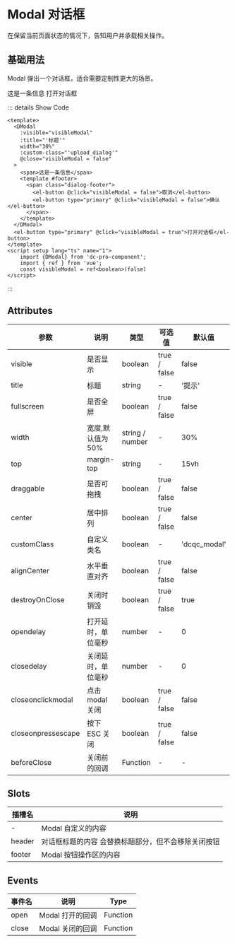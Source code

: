 <!--
 * @Date: 2023-11-03 09:44:04
 * @Author: liu-hongrui
 * @LastEditors: liu-hongrui
 * @LastEditTime: 2023-11-03 11:30:19
 * @FilePath: \dc-component\docs\component\dModal.md
-->

# Modal 对话框

在保留当前页面状态的情况下，告知用户并承载相关操作。

## 基础用法

Modal 弹出一个对话框，适合需要定制性更大的场景。
<script setup lang="ts">
	import {DModal} from 'dc-pro-component';
	import {ElButton} from 'element-plus';
	import { ref } from 'vue';
	const visibleModal = ref<boolean>(false)
</script>
<dcqc-space >
  <DModal
    :visible="visibleModal"
    :title="'标题'"
    width="30%"
    :custom-class="'upload_dialog'"
    @close="visibleModal = false"
  >
		<span>这是一条信息</span>
    <template #footer>
      <span class="dialog-footer">
        <el-button @click="visibleModal = false">取消</el-button>
        <el-button type="primary" @click="visibleModal = false">确认</el-button>
      </span>
    </template>
  </DModal>
  <el-button type="primary" @click="visibleModal = true">打开对话框</el-button>
</dcqc-space>

::: details Show Code

```vue
<template>
  <DModal
    :visible="visibleModal"
    :title="'标题'"
    width="30%"
    :custom-class="'upload_dialog'"
    @close="visibleModal = false"
  >
    <span>这是一条信息</span>
    <template #footer>
      <span class="dialog-footer">
        <el-button @click="visibleModal = false">取消</el-button>
        <el-button type="primary" @click="visibleModal = false">确认</el-button>
      </span>
    </template>
  </DModal>
  <el-button type="primary" @click="visibleModal = true">打开对话框</el-button>
</template>
<script setup lang="ts" name="1">
	import {DModal} from 'dc-pro-component';
	import { ref } from 'vue';
	const visibleModal = ref<boolean>(false)
</script>

```

:::

## Attributes

| 参数 | 说明 | 类型   | 可选值  | 默认值  |
| ---- | ---- | ------ | ------ | ------- |
| visible | 是否显示 | boolean | true / false | false |
| title | 标题 | string | - | '提示' |
| fullscreen | 是否全屏 | boolean | true / false | false |
| width | 宽度,默认值为 50% | string / number | - | 30% |
| top |  margin-top | string | - | 15vh |
| draggable |  是否可拖拽 | boolean | true / false | false |
| center |  居中排列 | boolean | true / false | false |
| customClass |  自定义类名 | boolean | - | 'dcqc_modal' |
| alignCenter |  水平垂直对齐 | boolean | true / false | false |
| destroyOnClose |  关闭时销毁 | boolean | true / false | true |
| opendelay |  打开延时，单位毫秒 | number | - | 0 |
| closedelay |  关闭延时，单位毫秒 | number | - | 0 |
| closeonclickmodal |  点击 modal 关闭 | boolean | true / false | false |
| closeonpressescape |  按下 ESC 关闭 | boolean | true / false | false |
| beforeClose |  关闭前的回调 | Function | - | - |

## Slots
| 插槽名 | 说明 |
| ---- | ----- |
| - | Modal 自定义的内容 |
| header | 对话框标题的内容 会替换标题部分，但不会移除关闭按钮 |
| footer | Modal 按钮操作区的内容 |


## Events
| 事件名 | 说明 | Type   |
| ---- | ---- | ------ |
| open | Modal 打开的回调 | Function   |
| close | Modal 关闭的回调 | Function   |
